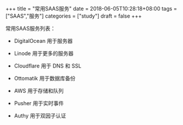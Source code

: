 +++
title = "常用SAAS服务"
date = 2018-06-05T10:28:18+08:00
tags = ["SAAS","服务"]
categories = ["study"]
draft = false
+++

常用SAAS服务列表：

- DigitalOcean 用于服务器

- Linode 用于更多的服务器

- Cloudflare 用于 DNS 和 SSL

- Ottomatik 用于数据库备份

- AWS 用于存储和队列

- Pusher 用于实时事件

- Authy 用于双因子认证
